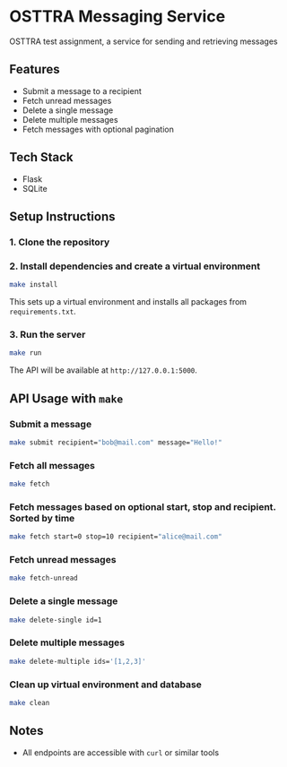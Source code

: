 # OSTTRA Messaging Service

OSTTRA test assignment, a service for sending and retrieving messages

## Features

- Submit a message to a recipient
- Fetch unread messages
- Delete a single message
- Delete multiple messages
- Fetch messages with optional pagination

## Tech Stack

- Flask
- SQLite


## Setup Instructions

### 1. Clone the repository


### 2. Install dependencies and create a virtual environment
```bash
make install
```

This sets up a virtual environment and installs all packages from `requirements.txt`.

### 3. Run the server
```bash
make run
```

The API will be available at `http://127.0.0.1:5000`.

## API Usage with `make`

### Submit a message

```bash
make submit recipient="bob@mail.com" message="Hello!"
```

### Fetch all messages
```bash
make fetch
```

### Fetch messages based on optional start, stop and recipient. Sorted by time
```bash
make fetch start=0 stop=10 recipient="alice@mail.com"
```

### Fetch unread messages
```bash
make fetch-unread
```

### Delete a single message
```bash
make delete-single id=1
```

### Delete multiple messages
```bash
make delete-multiple ids='[1,2,3]'
```

### Clean up virtual environment and database
```bash
make clean
```

## Notes

- All endpoints are accessible with `curl` or similar tools
